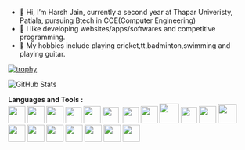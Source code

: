 - 👋 Hi, I’m Harsh Jain, currently a second year at Thapar Univeristy, Patiala, pursuing Btech in COE(Computer Engineering)
- 👀 I like developing websites/apps/softwares and competitive programming.
- 🌱 My hobbies include playing cricket,tt,badminton,swimming and playing guitar.

[![trophy](https://github-profile-trophy.vercel.app/?username=hjain2003)](https://github.com/ryo-ma/github-profile-trophy)

![GitHub Stats](https://github-readme-stats.vercel.app/api?username=hjain2003&theme=radical)

<b>Languages and Tools :</b><br>
<img src="https://img.icons8.com/color/344/html-5--v1.png" height="35">
<img src="https://img.icons8.com/color/344/css3.png" height="35">
<img src="https://img.icons8.com/color/2x/bootstrap.png" height="35">
<img src="https://img.icons8.com/fluency/344/javascript.png" height="33">
<img src="https://img.icons8.com/ultraviolet/344/react--v1.png" height="35">
<img src="https://raw.githubusercontent.com/Benio101/cpp-logo/master/cpp_logo.png" height="33">&nbsp;
<img src="https://upload.wikimedia.org/wikipedia/commons/1/19/C_Logo.png" height="33">
<img src="https://img.icons8.com/color/344/python--v1.png" height="35">
<img src="https://img.icons8.com/color/344/mysql-logo.png" height="40">
<img src="https://img.icons8.com/color/344/flutter.png" height="33">
<img src="https://img.icons8.com/color/2x/firebase.png" height="35">
<img src="https://img.icons8.com/color/344/linux--v1.png" height="38">
<img src="https://img.icons8.com/color/344/ubuntu--v1.png" height="35">
<img src="https://img.icons8.com/color/344/bash.png" height="35">
<img src="https://img.icons8.com/color/344/git.png" height="35">
<img src="https://img.icons8.com/fluency/344/arduino.png" height="35">
<img src="https://img.icons8.com/color/344/markdown.png" height="35">
<img src="https://img.icons8.com/fluency/344/matlab.png" height="35">
<img src="https://blog.smile.io/content/images/2020/10/typeform.png" height="35">
<!---
hjain2003/hjain2003 is a ✨ special ✨ repository because its `README.md` (this file) appears on your GitHub profile.
You can click the Preview link to take a look at your changes.
--->
